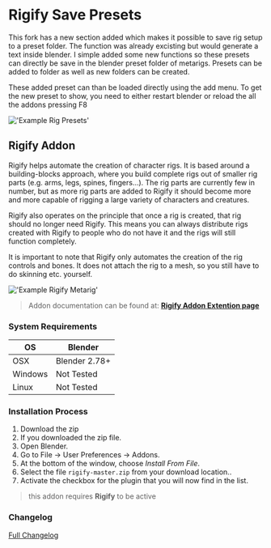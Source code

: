 # Rigify Save Presets

This fork has a new section added which makes it possible to save rig setup to a preset folder. The function was already excisting but would generate a text inside blender. I simple added some new functions so these presets can directly be save in the blender preset folder of metarigs. Presets can be added to folder as well as new folders can be created.

These added preset can than be loaded directly using the add menu. To get the new preset to show, you need to either restart blender or reload the all the addons pressing F8

!['Example Rig Presets'](https://raw.githubusercontent.com/wiki/schroef/rigify/images/rigify-save-presets.png)


## Rigify Addon

Rigify helps automate the creation of character rigs. It is based around a building-blocks approach, where you build complete rigs out of smaller rig parts (e.g. arms, legs, spines, fingers...). The rig parts are currently few in number, but as more rig parts are added to Rigify it should become more and more capable of rigging a large variety of characters and creatures.

Rigify also operates on the principle that once a rig is created, that rig should no longer need Rigify. This means you can always distribute rigs created with Rigify to people who do not have it and the rigs will still function completely.

It is important to note that Rigify only automates the creation of the rig controls and bones. It does not attach the rig to a mesh, so you still have to do skinning etc. yourself.

!['Example Rigify Metarig'](https://en.blender.org/uploads/thumb/6/6b/Addon_Rigify_0.5_split_metarig.png/640px-Addon_Rigify_0.5_split_metarig.png)

>Addon documentation can be found at: <b>[Rigify Addon Extention page](https://en.blender.org/index.php/Extensions:2.6/Py/Scripts/Rigging/Rigify)</b>


### System Requirements

| **OS** | **Blender** |
| ------------- | ------------- |
| OSX | Blender 2.78+ |
| Windows | Not Tested |
| Linux | Not Tested |


### Installation Process

1. Download the zip <!--or fork to local system  <b>[fork release](https://github.com/schroef/TheaForBlender/releases/)</b>-->
2. If you downloaded the zip file.
3. Open Blender.
4. Go to File -> User Preferences -> Addons.
5. At the bottom of the window, choose *Install From File*.
6. Select the file `rigify-master.zip` from your download location..
7. Activate the checkbox for the plugin that you will now find in the list.

>this addon requires <b>Rigify</b> to be active


### Changelog
[Full Changelog](CHANGELOG.md)





<!--
- Fill in data
 -
 -
-->

